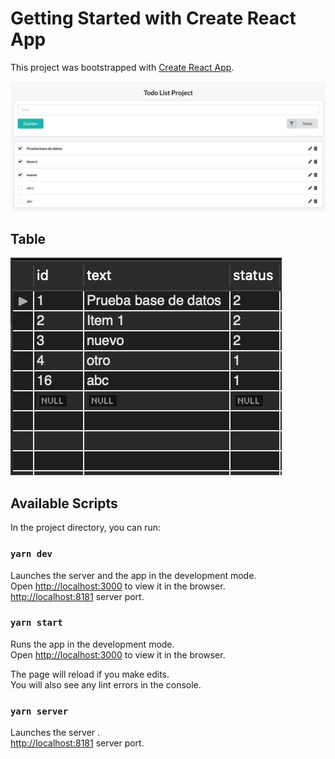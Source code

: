 # Getting Started with Create React App

This project was bootstrapped with [Create React App](https://github.com/facebook/create-react-app).

![Screenshot](./public/screen.png)

## Table

![Screenshot](./public/table.png)

## Available Scripts

In the project directory, you can run:

### `yarn dev`

Launches the server and the app in the development mode.\
Open [http://localhost:3000](http://localhost:3000) to view it in the browser.\
[http://localhost:8181](http://localhost:8181) server port.

### `yarn start`

Runs the app in the development mode.\
Open [http://localhost:3000](http://localhost:3000) to view it in the browser.

The page will reload if you make edits.\
You will also see any lint errors in the console.

### `yarn server`

Launches the server .\
[http://localhost:8181](http://localhost:8181) server port.
